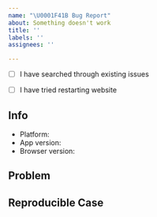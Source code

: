 ```yaml
---
name: "\U0001F41B Bug Report"
about: Something doesn't work
title: ''
labels: ''
assignees: ''

---
```


<!-- Check those before opening an issue -->

- [ ] I have searched through existing issues

- [ ] I have tried restarting website

## Info

- Platform: <!-- Win/macOS/Linux -->
- App version:
- Browser version:


## Problem

<!-- Include error message from Panel -> Output -> Vue Language Server -->
<!-- With screenshot / gif if possible -->

## Reproducible Case

<!--
  Please provide clear steps for reproducing the problem. Otherwise we might close your issue.

  - Generate a project from https://github.com/octref/veturpack/generate
  - Make a minimal code change to demonstrate your problem
  - Push your commit
  - Include link to your changes in the issue
-->
